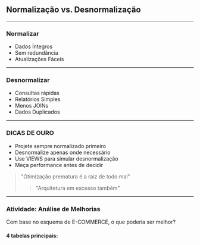 ## Normalização vs. Desnormalização  

---  

### Normalizar     

- Dados Íntegros       
- Sem redundância        
- Atualizações Fáceis  

---
  
### Desnormalizar  

- Consultas rápidas  
- Relatórios Simples  
- Menos JOINs  
- Dados Duplicados  

---

### DICAS DE OURO  
- Projete sempre normalizado primeiro  
- Desnormalize apenas onde necessário  
- Use VIEWS para simular desnormalização  
- Meça performance antes de decidir  
> "Otimização prematura é a raiz de todo mal"  
>> "Arquitetura em excesso também"

---
### Atividade: Análise de Melhorias  
Com base no esquema de E-COMMERCE, o que poderia ser melhor?  

#### 4 tabelas principais:

